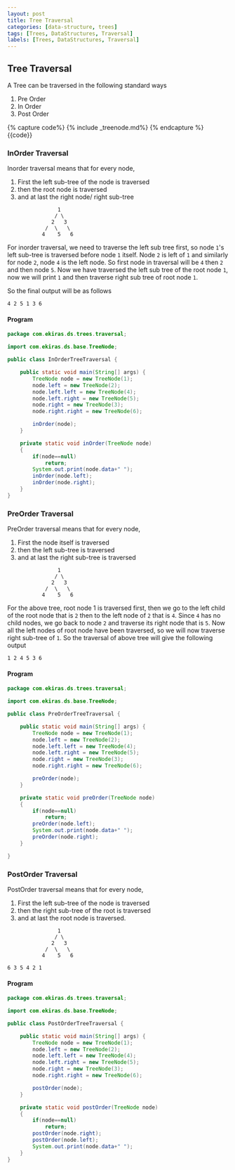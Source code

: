 ```yaml
---
layout: post
title: Tree Traversal
categories: [data-structure, trees]
tags: [Trees, DataStructures, Traversal]
labels: [Trees, DataStructures, Traversal]
---
```


## Tree Traversal
A Tree can be traversed in the following standard ways
1. Pre Order 
2. In Order
3. Post Order

{% capture code%} {% include _treenode.md%} {% endcapture %}
{{code}}

### InOrder Traversal
Inorder traversal means that for every node,
1. First the left sub-tree of the node is traversed
2. then the root node is traversed
3. and at last the right node/ right sub-tree

```
                1
               / \
              2   3
            /  \   \
           4    5   6
```
For inorder traversal, we need to traverse the left sub tree first, so node `1`'s left sub-tree is traversed before node `1` itself. Node `2` is left of `1` and
similarly for node `2`, node `4` is the left node. So first node in traversal will be `4` then `2` and then node `5`. Now we have traversed the left sub tree
of the root node `1`, now we will print `1` and then traverse right sub tree of root node `1`.  

So the final output will be as follows  
```
4 2 5 1 3 6 
```

#### Program
```java
package com.ekiras.ds.trees.traversal;

import com.ekiras.ds.base.TreeNode;

public class InOrderTreeTraversal {

    public static void main(String[] args) {
        TreeNode node = new TreeNode(1);
        node.left = new TreeNode(2);
        node.left.left = new TreeNode(4);
        node.left.right = new TreeNode(5);
        node.right = new TreeNode(3);
        node.right.right = new TreeNode(6);

        inOrder(node);
    }

    private static void inOrder(TreeNode node)
    {
        if(node==null)
            return;
        System.out.print(node.data+" ");
        inOrder(node.left);
        inOrder(node.right);
    }
}
```

### PreOrder Traversal
PreOrder traversal means that for every node,
1. First the node itself is traversed
2. then the left sub-tree is traversed
3. and at last the right sub-tree is traversed

```
                1
               / \
              2   3
            /  \   \
           4    5   6
```
For the above tree, root node 1 is traversed first, then we go to the left child of the root node that is `2` then to the left node of `2` that is `4`.
Since `4` has no child nodes, we go back to node `2` and traverse its right node that is `5`. Now all the left nodes of root node have been traversed,
so we will now traverse right sub-tree of `1`. So the traversal of above tree will give the following output
```
1 2 4 5 3 6
```
#### Program
```java
package com.ekiras.ds.trees.traversal;

import com.ekiras.ds.base.TreeNode;

public class PreOrderTreeTraversal {

    public static void main(String[] args) {
        TreeNode node = new TreeNode(1);
        node.left = new TreeNode(2);
        node.left.left = new TreeNode(4);
        node.left.right = new TreeNode(5);
        node.right = new TreeNode(3);
        node.right.right = new TreeNode(6);

        preOrder(node);
    }

    private static void preOrder(TreeNode node)
    {
        if(node==null)
            return;
        preOrder(node.left);
        System.out.print(node.data+" ");
        preOrder(node.right);
    }

}
```

### PostOrder Traversal
PostOrder traversal means that for every node,
1. First the left sub-tree of the node is traversed
2. then the right sub-tree of the root is traversed
3. and at last the root node is traversed.

```
                1
               / \
              2   3
            /  \   \
           4    5   6
```

```
6 3 5 4 2 1
```
#### Program
```java
package com.ekiras.ds.trees.traversal;

import com.ekiras.ds.base.TreeNode;

public class PostOrderTreeTraversal {

    public static void main(String[] args) {
        TreeNode node = new TreeNode(1);
        node.left = new TreeNode(2);
        node.left.left = new TreeNode(4);
        node.left.right = new TreeNode(5);
        node.right = new TreeNode(3);
        node.right.right = new TreeNode(6);

        postOrder(node);
    }

    private static void postOrder(TreeNode node)
    {
        if(node==null)
            return;
        postOrder(node.right);
        postOrder(node.left);
        System.out.print(node.data+" ");
    }
}
```